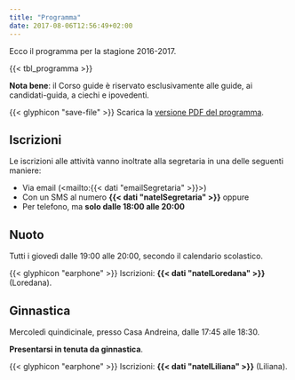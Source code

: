 ```yaml
---
title: "Programma"
date: 2017-08-06T12:56:49+02:00
---
```


Ecco il programma per la stagione 2016-2017.

{{< tbl_programma \>}}

**Nota bene**: il Corso guide è riservato esclusivamente alle guide, ai candidati-guida, a ciechi e ipovedenti.

{{< glyphicon "save-file" >}} Scarica la [versione PDF del programma](/dati/programma.pdf).



Iscrizioni
-----------

Le iscrizioni alle attività vanno inoltrate alla segretaria in una delle seguenti maniere:

- Via email (<mailto:{{< dati "emailSegretaria" >}}>)
- Con un SMS al numero **{{< dati "natelSegretaria" >}}** oppure
- Per telefono, ma **solo dalle 18:00 alle 20:00**



Nuoto
------

Tutti i giovedì dalle 19:00 alle 20:00, secondo il calendario scolastico.

{{< glyphicon "earphone" >}} Iscrizioni: **{{< dati "natelLoredana" >}}** (Loredana).



Ginnastica
-----------

Mercoledì quindicinale, presso Casa Andreina, dalle 17:45 alle 18:30.

**Presentarsi in tenuta da ginnastica**.

{{< glyphicon "earphone" >}} Iscrizioni: **{{< dati "natelLiliana" >}}** (Liliana).

